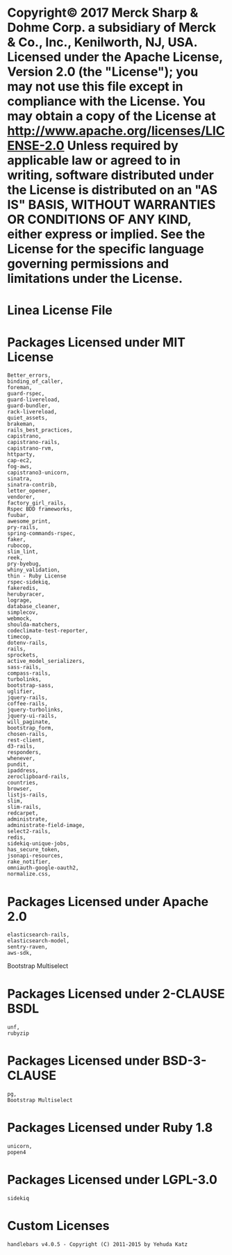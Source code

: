 # Copyright© 2017 Merck Sharp & Dohme Corp. a subsidiary of Merck & Co., Inc., Kenilworth, NJ, USA.  Licensed under the Apache License, Version 2.0 (the "License");    you may not use this file except in compliance with the License.    You may obtain a copy of the License at       http://www.apache.org/licenses/LICENSE-2.0     Unless required by applicable law or agreed to in writing, software    distributed under the License is distributed on an "AS IS" BASIS,    WITHOUT WARRANTIES OR CONDITIONS OF ANY KIND, either express or implied.    See the License for the specific language governing permissions and    limitations under the License. 
# Linea License File

# Packages Licensed under MIT License
    Better_errors,
    binding_of_caller,
    foreman,
    guard-rspec,
    guard-livereload,
    guard-bundler,
    rack-livereload,
    quiet_assets,
    brakeman,
    rails_best_practices,
    capistrano,
    capistrano-rails,
    capistrano-rvm,
    httparty,
    cap-ec2,
    fog-aws,
    capistrano3-unicorn,
    sinatra,
    sinatra-contrib,
    letter_opener,
    vendorer,
    factory_girl_rails,
    Rspec BDD frameworks,
    fuubar,
    awesome_print,
    pry-rails,
    spring-commands-rspec,
    faker,
    rubocop,
    slim_lint,
    reek,
    pry-byebug,
    whiny_validation,
    thin - Ruby License
    rspec-sidekiq,
    fakeredis,
    herubyracer,
    lograge,
    database_cleaner,
    simplecov,
    webmock,
    shoulda-matchers,
    codeclimate-test-reporter,
    timecop,
    dotenv-rails,
    rails,
    sprockets,
    active_model_serializers,
    sass-rails,
    compass-rails,
    turbolinks,
    bootstrap-sass,
    uglifier,
    jquery-rails,
    coffee-rails,
    jquery-turbolinks,
    jquery-ui-rails,
    will_paginate,
    bootstrap_form,
    chosen-rails,
    rest-client,
    d3-rails,
    responders,
    whenever,
    pundit,
    ipaddress,
    zeroclipboard-rails,
    countries,
    browser,
    listjs-rails,
    slim,
    slim-rails,
    redcarpet,
    administrate,
    administrate-field-image,
    select2-rails,
    redis,
    sidekiq-unique-jobs,
    has_secure_token,
    jsonapi-resources,
    rake_notifier,
    omniauth-google-oauth2,
    normalize.css,

# Packages Licensed under Apache 2.0 
    elasticsearch-rails,
    elasticsearch-model,
    sentry-raven,
    aws-sdk,
Bootstrap Multiselect
# Packages Licensed under 2-CLAUSE BSDL
    unf,
    rubyzip


# Packages Licensed under BSD-3-CLAUSE
    pg,
    Bootstrap Multiselect

# Packages Licensed under Ruby 1.8
    unicorn,
    popen4

# Packages Licensed under LGPL-3.0
    sidekiq

# Custom Licenses
    handlebars v4.0.5 - Copyright (C) 2011-2015 by Yehuda Katz